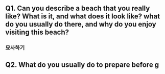 ## Q1. Can you describe a beach that you really like? What is it, and what does it look like? what do you usually do there, and why do you enjoy visiting this beach?
### 묘사하기

## Q2. What do you usually do to prepare before g